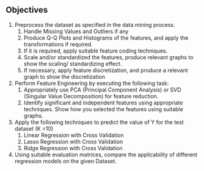 ## Objectives
1. Preprocess the dataset as specified in the data mining process.
    1. Handle Missing Values and Outliers if any
    2. Produce Q-Q Plots and Histograms of the features, and apply the transformations if required.
    3. If it is required, apply suitable feature coding techniques.
    4. Scale and/or standardized the features, produce relevant graphs to show the
scaling/ standardizing effect.
    5. If necessary, apply feature discretization, and produce a relevant graph to
show the discretization
2. Perform Feature Engineering by executing the following task:
    1. Appropriately use PCA (Principal Component Analysis) or SVD (Singular Value Decomposition) for feature reduction.
    2. Identify significant and independent features using appropriate techniques. Show how you selected the features using suitable graphs.
3. Apply the following techniques to predict the value of Y for the test dataset (K =10)
    1. Linear Regression with Cross Validation
    2. Lasso Regression with Cross Validation
    3. Ridge Regression with Cross Validation
4. Using suitable evaluation matrices, compare the applicability of different regression models on the given Dataset.